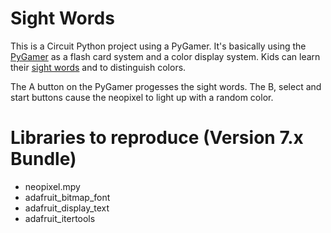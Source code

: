 # Sight Words
This is a Circuit Python project using a PyGamer. It's basically using the [PyGamer](https://learn.adafruit.com/adafruit-pygamer?gclid=CjwKCAjw7IeUBhBbEiwADhiEMbDUp9lv7Xw_-ILVV-wlQp6LLYdy-6o2Zoqk8Mkg1XhAH5BYs9jI2RoCfkQQAvD_BwE) as a flash card system and a color display system. Kids can learn their [sight words](https://www.weareteachers.com/what-are-sight-words/) and to distinguish colors. 

The A button on the PyGamer progesses the sight words. The B, select and start buttons cause the neopixel to light up with a random color. 

# Libraries to reproduce (Version 7.x Bundle)
- neopixel.mpy
- adafruit_bitmap_font
- adafruit_display_text
- adafruit_itertools